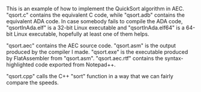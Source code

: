 This is an example of how to implement the QuickSort algorithm in AEC. "qsort.c" contains the equivalent C code, while "qsort.adb" contains the equivalent ADA code. In case somebody fails to compile the ADA code, "qsortInAda.elf" is a 32-bit Linux executable and "qsortInAda.elf64" is a 64-bit Linux executable, hopefully at least one of them helps.

"qsort.aec" contains the AEC source code. "qsort.asm" is the output produced by the compiler I made. "qsort.exe" is the executable produced by FlatAssembler from "qsort.asm". "qsort.aec.rtf" contains the syntax-highlighted code exported from Notepad++.

"qsort.cpp" calls the C++ "sort" function in a way that we can fairly compare the speeds.
